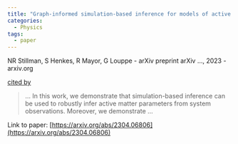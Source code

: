 ```yaml
---
title: "Graph-informed simulation-based inference for models of active matter"
categories:
  - Physics
tags:
  - paper
---
```

NR Stillman, S Henkes, R Mayor, G Louppe - arXiv preprint arXiv …, 2023 - arxiv.org

[cited by](None) 

>… In this work, we demonstrate that simulation-based inference can be used to robustly infer active matter parameters from system observations. Moreover, we demonstrate …

Link to paper: [https://arxiv.org/abs/2304.06806](https://arxiv.org/abs/2304.06806)
